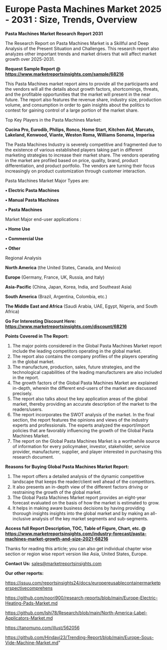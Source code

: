 # Europe Pasta Machines Market 2025 - 2031 : Size, Trends, Overview

<strong>Pasta Machines Market Research Report 2031</strong>

The Research Report on Pasta Machines Market is a Skillful and Deep Analysis of the Present Situation and Challenges. This research report also analyzes other important trends and market drivers that will affect market growth over 2025-2031.

<strong>Request Sample Report @ <a href=https://www.marketreportsinsights.com/sample/68216>https://www.marketreportsinsights.com/sample/68216</a></strong>

This Pasta Machines market report aims to provide all the participants and the vendors will all the details about growth factors, shortcomings, threats, and the profitable opportunities that the market will present in the near future. The report also features the revenue share, industry size, production volume, and consumption in order to gain insights about the politics to contest for gaining control of a large portion of the market share.

Top Key Players in the Pasta Machines Market:

<strong>Cucina Pro, Eurodib, Philips, Ronco, Home Start, Kitchen Aid, Marcato, Lakeland, Kenwood, Viante, Weston Roma, Williams Sonoma, Imperisa</strong>

The Pasta Machines Industry is severely competitive and fragmented due to the existence of various established players taking part in different marketing strategies to increase their market share. The vendors operating in the market are profiled based on price, quality, brand, product differentiation, and product portfolio. The vendors are turning their focus increasingly on product customization through customer interaction.

Pasta Machines Market Major Types are:

<strong>• Electric Pasta Machines

• Manual Pasta Machines

• Pasta Machines</strong>

Market Major end-user applications :

<strong>• Home Use

• Commercial Use

• Other</strong>

Regional Analysis

</u><strong><b>North America</b></strong> (the United States, Canada, and Mexico)

<strong><b>Europe </b></strong>(Germany, France, UK, Russia, and Italy)

<strong><b>Asia-Pacific</b></strong> (China, Japan, Korea, India, and Southeast Asia)

<strong><b>South America</b></strong> (Brazil, Argentina, Colombia, etc.)

<strong><b>The Middle East and Africa</b></strong> (Saudi Arabia, UAE, Egypt, Nigeria, and South Africa)

<strong>Go For Interesting Discount Here: <a href=https://www.marketreportsinsights.com/discount/68216>https://www.marketreportsinsights.com/discount/68216</a></strong>

<strong>Points Covered in The Report:</strong>
<ol>
  <li>The major points considered in the Global Pasta Machines Market report include the leading competitors operating in the global market.</li>
  <li>The report also contains the company profiles of the players operating in the global market.</li>
  <li>The manufacture, production, sales, future strategies, and the technological capabilities of the leading manufacturers are also included in the report.</li>
  <li>The growth factors of the Global Pasta Machines Market are explained in-depth, wherein the different end-users of the market are discussed precisely.</li>
  <li>The report also talks about the key application areas of the global market, thereby providing an accurate description of the market to the readers/users.</li>
  <li>The report incorporates the SWOT analysis of the market. In the final section, the report features the opinions and views of the industry experts and professionals. The experts analyzed the export/import policies that are favorably influencing the growth of the Global Pasta Machines Market.</li>
  <li>The report on the Global Pasta Machines Market is a worthwhile source of information for every policymaker, investor, stakeholder, service provider, manufacturer, supplier, and player interested in purchasing this research document.</li>
</ol>
<strong>Reasons for Buying Global Pasta Machines Market Report:</strong>

<ol>
  <li>The report offers a detailed analysis of the dynamic competitive landscape that keeps the reader/client well ahead of the competitors.</li>
  <li>It also presents an in-depth view of the different factors driving or restraining the growth of the global market.</li>
  <li>The Global Pasta Machines Market report provides an eight-year forecast evaluated on the basis of how the market is estimated to grow.</li>
  <li>It helps in making aware business decisions by having providing thorough insights insights into the global market and by making an all-inclusive analysis of the key market segments and sub-segments.</li>
</ol>
<strong>Access full Report Description, TOC, Table of Figure, Chart, etc. @ <a href=https://www.marketreportsinsights.com/industry-forecast/pasta-machines-market-growth-and-size-2021-68216>https://www.marketreportsinsights.com/industry-forecast/pasta-machines-market-growth-and-size-2021-68216</a></strong>


Thanks for reading this article; you can also get individual chapter wise section or region wise report version like Asia, United States, Europe.

<strong>Contact Us:</strong>
sales@marketreportsinsights.com

<strong>Our other reports:</strong>

<a href=https://issuu.com/reportsinsights24/docs/europereusablecontainermarketperspectivecomprehens>https://issuu.com/reportsinsights24/docs/europereusablecontainermarketperspectivecomprehens</a>

<a href=https://github.com/noori900/research-reports/blob/main/Europe-Electric-Heating-Pads-Market.md>https://github.com/noori900/research-reports/blob/main/Europe-Electric-Heating-Pads-Market.md</a>

<a href=https://github.com/Ishi78/Research/blob/main/North-America-Label-Applicators-Market.md>https://github.com/Ishi78/Research/blob/main/North-America-Label-Applicators-Market.md</a>

<a href=https://tanomuno.com/illust/562056>https://tanomuno.com/illust/562056</a>

<a href=https://github.com/Hindavi23/Trending-Report/blob/main/Europe-Sous-Vide-Machine-Market.md>https://github.com/Hindavi23/Trending-Report/blob/main/Europe-Sous-Vide-Machine-Market.md</a>"
